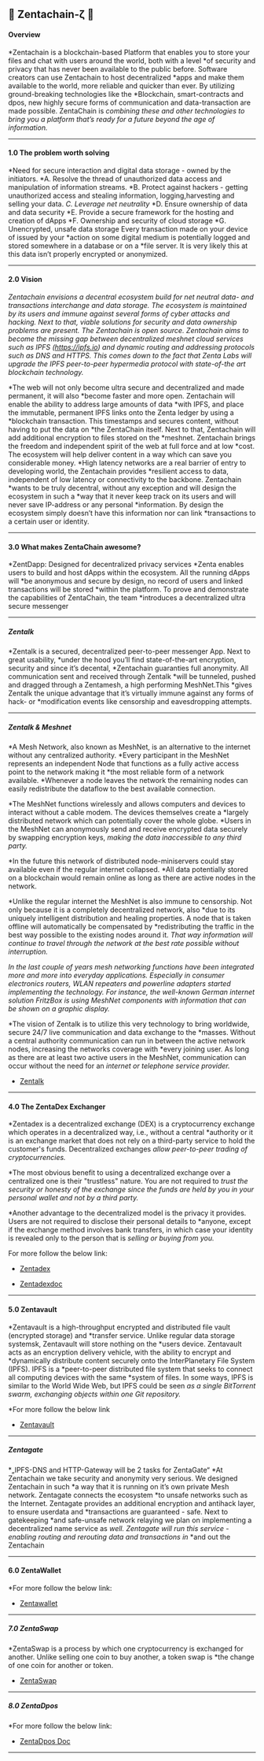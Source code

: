 ## :closed_lock_with_key: Zentachain-ζ  :closed_lock_with_key:

#### Overview

*Zentachain is a blockchain-based Platform that enables you to store your files and chat with users around the world, both with a level *of security and privacy that has never been available to the public before. Software creators can use Zentachain to host decentralized *apps and make them available to the world, more reliable and quicker than ever. By utilizing ground-breaking technologies like the *Blockchain, smart-contracts and dpos, new highly secure forms of communication and data-transaction are made possible. ZentaChain is *combining these and other technologies to bring you a platform that’s ready for a future beyond the age of information.*

------------

#### 1.0 The problem worth solving

*Need for secure interaction and digital data storage - owned by the initiators.
*A. Resolve the thread of unauthorized data access and manipulation of information streams.
*B. Protect against hackers - getting unauthorized access and stealing information, logging,harvesting and selling your data.
*C. Leverage net neutrality*
*D. Ensure ownership of data and data security
*E. Provide a secure framework for the hosting and creation of dApps
*F. Ownership and security of cloud storage
*G. Unencrypted, unsafe data storage Every transaction made on your device of issued by your
*action on some digital medium is potentially logged and stored somewhere in a database or on a
*file server. It is very likely this at this data isn’t properly encrypted or anonymized.

------------

#### 2.0 Vision

*Zentachain envisions a decentral ecosystem build for net neutral data- and transactions*
*interchange and data storage. The ecosystem is maintained by its users and immune against*
*several forms of cyber attacks and hacking. Next to that, viable solutions for security and data*
*ownership problems are present. The Zentachain is open source. Zentachain aims to become the*
*missing gap between decentralized meshnet cloud services such as IPFS (https://ipfs.io) and*
*dynamic routing and addressing protocols such as DNS and HTTPS. This comes down to the*
*fact that Zenta Labs will upgrade the IPFS peer-to-peer hypermedia protocol with state-of-the*
*art blockchain technology.*

*The web will not only become ultra secure and decentralized and made permanent, it will also
*become faster and more open. Zentachain will enable the ability to address large amounts of data
*with IPFS, and place the immutable, permanent IPFS links onto the Zenta ledger by using a
*blockchain transaction. This timestamps and secures content, without having to put the data on
*the ZentaChain itself. Next to that, Zentachain will add additional encryption to files stored on the
*meshnet. Zentachain brings the freedom and independent spirit of the web at full force and at low
*cost. The ecosystem will help deliver content in a way which can save you considerable money.
*High latency networks are a real barrier of entry to developing world, the Zentachain provides
*resilient access to data, independent of low latency or connectivity to the backbone. Zentachain
*wants to be truly decentral, without any exception and will design the ecosystem in such a
*way that it never keep track on its users and will never save IP-address or any personal
*information. By design the ecosystem simply doesn’t have this information nor can link
*transactions to a certain user or identity.

------------

#### 3.0 What makes ZentaChain awesome?

*ZentDapp: Designed for decentralized privacy services
*Zenta enables users to build and host dApps within the ecosystem. All the running dApps will
*be anonymous and secure by design, no record of users and linked transactions will be stored
*within the platform. To prove and demonstrate the capabilities of ZentaChain, the team
*introduces a decentralized ultra secure messenger

------------

##### Zentalk

*Zentalk is a secured, decentralized peer-to-peer messenger App. Next to great usability,
*under the hood you’ll find state-of-the-art encryption, security and since it’s decental,
*Zentachain guaranties full anonymity. All communication sent and received through Zentalk
*will be tunneled, pushed and dragged through a Zentamesh, a high performing MeshNet.This
*gives Zentalk the unique advantage that it’s virtually immune against any forms of hack- or
*modification events like censorship and eavesdropping attempts.

------------

##### Zentalk & Meshnet

*A Mesh Network, also known as MeshNet, is an alternative to the internet without any centralized authority. 
*Every participant in the MeshNet represents an independent Node that functions as a fully active access point to the network making it *the most reliable form of a network available. 
*Whenever a node leaves the network the remaining nodes can easily redistribute the dataflow to the best available connection.

*The MeshNet functions wirelessly and allows computers and devices to interact without a cable modem. The devices themselves create a *largely distributed network which can potentially cover the whole globe. 
*Users in the MeshNet can anonymously send and receive encrypted data securely by swapping encryption keys,
*making the data inaccessible to any third party.*

*In the future this network of distributed node-miniservers could stay available even if the regular internet collapsed.
*All data potentially stored on a blockchain would remain online as long as there are active nodes in the network.

*Unlike the regular internet the MeshNet is also immune to censorship. Not only because it is a completely decentralized network, also *due to its uniquely intelligent distribution and healing properties. A node that is taken offline will automatically be compensated by *redistributing the traffic in the best way possible to the existing nodes around it. 
*That way information will continue to travel through the network at the best rate possible without interruption.*

*In the last couple of years mesh networking functions have been integrated more and more into everyday applications. Especially in consumer electronics routers, WLAN repeaters and powerline adapters started implementing the technology. 
For instance, the well-known German internet solution FritzBox is using MeshNet components with information that can be shown on a graphic display.*

*The vision of Zentalk is to utilize this very technology to bring worldwide, secure 24/7 live communication and data exchange to the *masses. Without a central authority communication can run in between the active network nodes, increasing the networks coverage with *every joining user. As long as there are at least two active users in the MeshNet, communication can occur without the need for an *internet or telephone service provider.*

* [Zentalk](www.zentalk.chat)

------------

#### 4.0 The ZentaDex Exchanger

*Zentadex is a decentralized exchange (DEX) is a cryptocurrency exchange which operates in a decentralized way, i.e., without a central *authority or it is an exchange market that does not rely on a third-party service to hold the customer's funds. Decentralized exchanges *allow peer-to-peer trading of cryptocurrencies.*

*The most obvious benefit to using a decentralized exchange over a centralized one is their "trustless" nature. You are not required to *trust the security or honesty of the exchange since the funds are held by you in your personal wallet and not by a third party.*

*Another advantage to the decentralized model is the privacy it provides. Users are not required to disclose their personal details to *anyone, except if the exchange method involves bank transfers, in which case your identity is revealed only to the person that is *selling or buying from you.*

For more follow the below link:

* [Zentadex](https://github.com/ZentaChain/Zentadex)

* [Zentadexdoc](https://github.com/ZentaChain/Zentadex/blob/master/ZENTADEX%20BLOCKCHAIN%20BASED%20DECENTRALIZED%20EXCHANGE.pdf)

------------


#### 5.0 Zentavault

*Zentavault is a high-throughput encrypted and distributed file vault (encrypted storage) and
*transfer service. Unlike regular data storage systemsk, Zentavault will store nothing on the
*users device. Zentavault acts as an encryption delivery vehicle, with the ability to encrypt and
*dynamically distribute content securely onto the InterPlanetary File System (IPFS). IPFS is a
*peer-to-peer distributed file system that seeks to connect all computing devices with the same
*system of files. In some ways, IPFS is similar to the World Wide Web, but IPFS could be seen
*as a single BitTorrent swarm, exchanging objects within one Git repository.*

*For more follow the below link

* [Zentavault](https://github.com/ZentaChain/Zentavault)

------------

##### Zentagate

*„IPFS-DNS and HTTP-Gateway will be 2 tasks for ZentaGate“ 
*At Zentachain we take security and anonymity very serious. We designed Zentachain in such
*a way that it is running on it’s own private Mesh network. Zentagate connects the ecosystem
*to unsafe networks such as the Internet. Zentagate provides an additional encryption and antihack layer, to ensure userdata and *transactions are guaranteed - safe. Next to gatekeeping
*and safe-unsafe network relaying we plan on implementing a decentralized name service as
*well. Zentagate will run this service - enabling routing and rerouting data and transactions in*
*and out the Zentachain

------------

#### 6.0 ZentaWallet

*For more follow the below link:

* [Zentawallet](https://github.com/ZentaChain/Zentawallet)

------------

##### 7.0 ZentaSwap

*ZentaSwap is a process by which one cryptocurrency is exchanged for another. Unlike selling one coin to buy another, a token swap is *the change of one coin for another or token.

 * [ZentaSwap](https://github.com/ZentaChain/ZentaSwap)
 
 ------------

##### 8.0 ZentaDpos

*For more follow the below link:

* [ZentaDpos Doc](https://github.com/ZentaChain/Documents/blob/master/ZentaDpos.pdf)

------------
